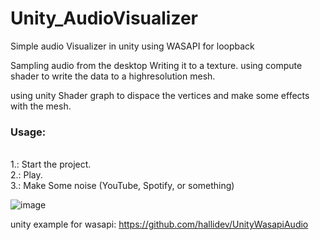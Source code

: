 # Unity_AudioVisualizer
Simple audio Visualizer in unity using WASAPI for loopback


Sampling audio from the desktop Writing it to a texture. 
using compute shader to write the data to a highresolution mesh.

using unity Shader graph to dispace the vertices and make some effects with the mesh.


<h3>Usage:</h3><br>
1.: Start the project.<br>
2.: Play.<br>
3.: Make Some noise (YouTube, Spotify, or something) <br>

![image](https://user-images.githubusercontent.com/44337802/189131018-3f9d423d-9769-447e-9f8d-f29ad594da12.png)

unity example for wasapi: https://github.com/hallidev/UnityWasapiAudio
